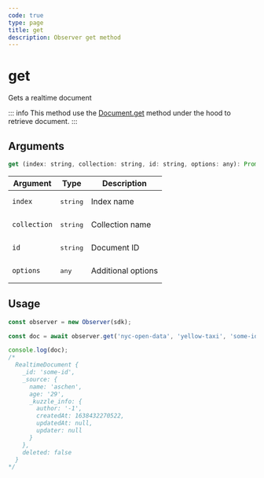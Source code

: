 ```yaml
---
code: true
type: page
title: get
description: Observer get method
---
```


# get

<SinceBadge version="auto-version" />

Gets a realtime document

::: info
This method use the [Document.get](/sdk/js/7/controllers/document/get) method under the hood to retrieve document.
:::

## Arguments

```js
get (index: string, collection: string, id: string, options: any): Promise<RealtimeDocument>
```

| Argument | Type | Description |
|----------|------|-------------|
| `index` | <pre>string</pre> | Index name |
| `collection` | <pre>string</pre> | Collection name |
| `id` | <pre>string</pre> | Document ID |
| `options` | <pre>any</pre> | Additional options |

## Usage

```js
const observer = new Observer(sdk);

const doc = await observer.get('nyc-open-data', 'yellow-taxi', 'some-id');

console.log(doc);
/*
  RealtimeDocument {
    _id: 'some-id',
    _source: {
      name: 'aschen',
      age: '29',
      _kuzzle_info: {
        author: '-1',
        createdAt: 1638432270522,
        updatedAt: null,
        updater: null
      }
    },
    deleted: false
  }
*/
```

